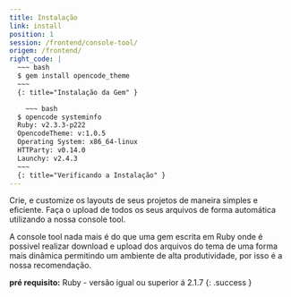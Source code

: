 ```yaml
---
title: Instalação
link: install
position: 1
session: /frontend/console-tool/
origem: /frontend/ 
right_code: |
  ~~~ bash
  $ gem install opencode_theme
  ~~~
  {: title="Instalação da Gem" }

    ~~~ bash
  $ opencode systeminfo
  Ruby: v2.3.3-p222
  OpencodeTheme: v:1.0.5
  Operating System: x86_64-linux
  HTTParty: v0.14.0
  Launchy: v2.4.3
  ~~~
  {: title="Verificando a Instalação" }
---
```


Crie, e customize os layouts de seus projetos de maneira simples e eficiente. Faça o upload de todos os seus arquivos de forma automática utilizando a nossa console tool.

A console tool nada mais é do que uma gem escrita em Ruby onde é possivel realizar download e upload dos arquivos do tema de uma forma mais dinâmica permitindo um ambiente de alta produtividade, por isso é a nossa recomendação.

**pré requisito:** Ruby - versão igual ou superior á 2.1.7 
{: .success }
